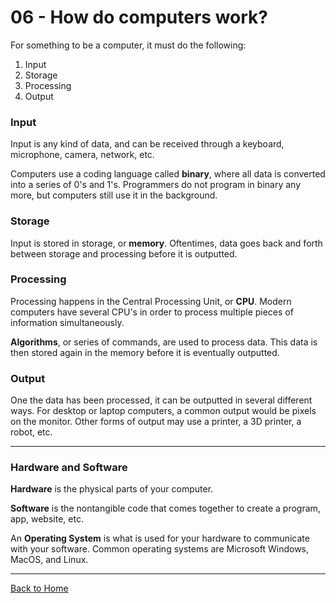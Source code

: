 # 06 - How do computers work?

For something to be a computer, it must do the following:

1. Input
2. Storage
3. Processing
4. Output

### Input

Input is any kind of data, and can be received through a keyboard, microphone, camera, network, etc.

Computers use a coding language called **binary**, where all data is converted into a series of 0's and 1's. Programmers do not program in binary any more, but computers still use it in the background.

### Storage

Input is stored in storage, or **memory**. Oftentimes, data goes back and forth between storage and processing before it is outputted.

### Processing

Processing happens in the Central Processing Unit, or **CPU**. Modern computers have several CPU's in order to process multiple pieces of information simultaneously.

**Algorithms**, or series of commands, are used to process data. This data is then stored again in the memory before it is eventually outputted.

### Output

One the data has been processed, it can be outputted in several different ways. For desktop or laptop computers, a common output would be pixels on the monitor. Other forms of output may use a printer, a 3D printer, a robot, etc.

---

### Hardware and Software

**Hardware** is the physical parts of your computer.

**Software** is the nontangible code that comes together to create a program, app, website, etc.

An **Operating System** is what is used for your hardware to communicate with your software. Common operating systems are Microsoft Windows, MacOS, and Linux.

---

[Back to Home](https://superlizzy.github.io/reading-notes/)